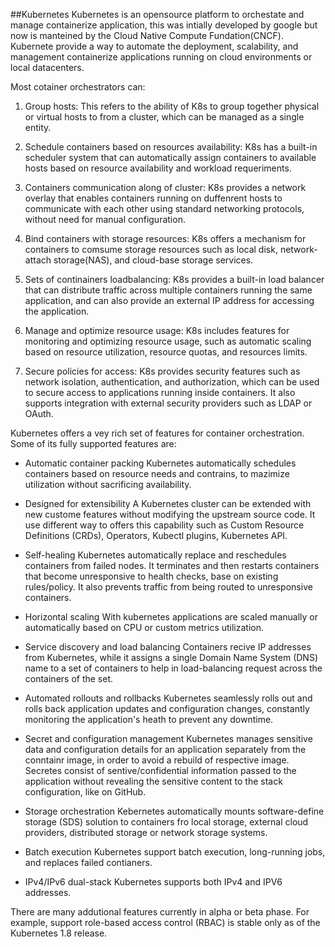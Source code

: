 ##Kubernetes
Kubernetes is an opensource platform to orchestate and manage containerize application, this was intially developed by google but now is manteined by the Cloud Native Compute Fundation(CNCF). Kubernete provide a way to automate the deployment, scalability, and management containerize applications running on cloud environments or local datacenters.


Most cotainer orchestrators can:
1. Group hosts: This refers to the ability of K8s to group together physical or virtual hosts to from a cluster, which can be managed as a single entity.

2. Schedule containers based on resources availability: K8s has a built-in scheduler system that can automatically assign containers to available hosts based on resource availability and workload requeriments.

3. Containers communication along of cluster: K8s provides a network overlay that enables containers running on duffenrent hosts to communicate with each other using standard networking protocols, without need for manual configuration.

4. Bind containers with storage resources: K8s offers a mechanism for containers to comsume storage resources such as local disk, network-attach storage(NAS), and cloud-base storage services.

5. Sets of continainers loadbalancing: K8s provides a built-in load balancer that can distribute traffic across multiple containers running the same application, and can also provide an external IP address for accessing the application.

6. Manage and optimize resource usage: K8s includes features for monitoring and optimizing resource usage, such as automatic scaling based on resource utilization, resource quotas, and resources limits.

7. Secure policies for access: K8s provides security features such as network isolation, authentication, and authorization, which can be used to secure access to applications running inside containers. It also supports integration with external security providers such as LDAP or OAuth.

Kubernetes offers a vey rich set of features for container orchestration. Some of its fully supported features are:

* Automatic container packing
Kubernetes automatically schedules containers based on resource needs and contrains, to mazimize utilization without sacrificing availability.

* Designed for extensibility
A Kubernetes cluster can be extended with new custome features without modifying the upstream source code. It use different way to offers this capability such as Custom Resource Definitions (CRDs), Operators, Kubectl plugins, Kubernetes API.

* Self-healing
Kubernetes automatically replace and reschedules containers from failed nodes. It terminates and then restarts containers that become unresponsive to health checks, base on existing rules/policy. It also prevents traffic from being routed to unresponsive containers.

* Horizontal scaling
With kubernetes applications are scaled manually or automatically based on CPU or custom metrics utilization.

* Service discovery and load balancing
Containers recive IP addresses from Kubernetes, while it assigns a single Domain Name System (DNS) name to a set of containers to help in load-balancing request across the containers of the set.

* Automated rollouts and rollbacks
Kubernetes seamlessly rolls out and rolls back application updates and configuration changes, constantly monitoring the application's heath to prevent any downtime.

* Secret and configuration management
Kubernetes manages sensitive data and configuration details for an application separately from the conntainr image, in order to avoid a rebuild of respective image. Secretes consist of sentive/confidential information passed to the application without revealing the sensitive content to the stack configuration, like on GitHub.

* Storage orchestration
Kebernetes automatically mounts software-define storage (SDS) solution to containers fro local storage, external cloud providers, distributed storage or network storage systems.

* Batch execution
Kubernetes support batch execution, long-running jobs, and replaces failed contianers.

* IPv4/IPv6 dual-stack
Kubernetes supports both IPv4 and IPV6 addresses.

There are many addutional features currently in alpha or beta phase. For example, support role-based access control (RBAC) is stable only as of the Kubernetes 1.8 release.
